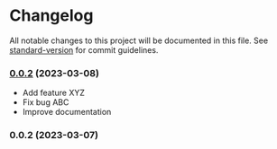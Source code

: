 # Changelog

All notable changes to this project will be documented in this file. See [standard-version](https://github.com/conventional-changelog/standard-version) for commit guidelines.

### [0.0.2](https://github.com/hrakotom/svelte-zooming-ui/compare/v0.0.1...v0.0.2) (2023-03-08)

- Add feature XYZ
- Fix bug ABC
- Improve documentation

### 0.0.2 (2023-03-07)
